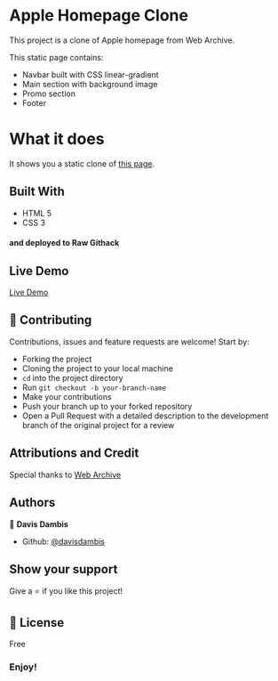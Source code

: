 # Apple Homepage Clone
This project is a clone of Apple homepage from Web Archive.  
  
This static page contains:  
- Navbar built with CSS linear-gradient
- Main section with background image
- Promo section 
- Footer

# What it does  
It shows you a static clone of [this page](https://web.archive.org/web/20140301004610/http://www.apple.com/).

## Built With
- HTML 5
- CSS 3
#### and deployed to Raw Githack

## Live Demo
[Live Demo](https://rawcdn.githack.com/davisdambis/Backgrounds-and-Gradients/bbbc0a4a3e15b784fde9c0b2e441cc8baeef4b73/index.html)

## 🤝 Contributing

Contributions, issues and feature requests are welcome! Start by:
* Forking the project
* Cloning the project to your local machine
* `cd` into the project directory
* Run `git checkout -b your-branch-name`
* Make your contributions
* Push your branch up to your forked repository
* Open a Pull Request with a detailed description to the development branch of the original project for a review

## Attributions and Credit
Special thanks to [Web Archive](https://web.archive.org/)

## Authors

👤 **Davis Dambis**

- Github: [@davisdambis](https://github.com/davisdambis)

## Show your support

Give a ⭐️ if you like this project!

## 📝 License

Free

### Enjoy!
